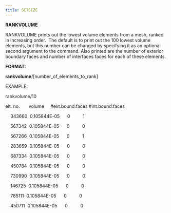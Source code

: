 ```yaml
---
title: SETSIZE
---
```


 **RANKVOLUME**

  RANKVOLUME prints out the lowest volume elements from a mesh, ranked
  in increasing order.  The default is to print out the 100 lowest
  volume elements, but this number can be changed by specifying it as
  an optional second argument to the command. Also printed are the
  number of exterior boundary faces and number of interfaces faces for
  each of these elements.

**FORMAT:**

**rankvolume**/[number\_of\_elements\_to\_rank]

EXAMPLE:

rankvolume/10

elt. no.       volume     
#ext.bound.faces 
#int.bound.faces

    343660  0.105844E-05      0          1

    567342  0.105844E-05      0          0

    567266  0.105844E-05      0          1

    283659  0.105844E-05      0          0

    687334  0.105844E-05      0          0

    450784  0.105844E-05      0          0

    730990  0.105844E-05      0          0

    146725  0.105844E-05      0          0

    785111  0.105844E-05      0          0

    450711  0.105844E-05      0          0
